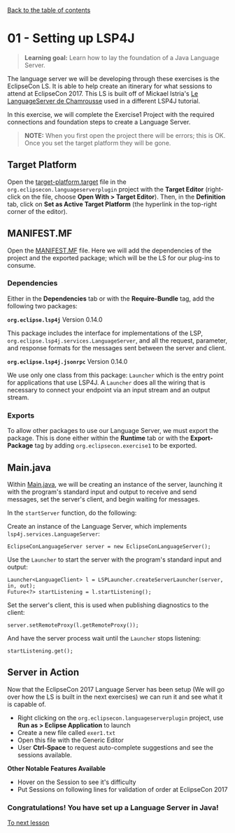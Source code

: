 [Back to the table of contents](/README.md#exercises)

# 01 - Setting up LSP4J

> **Learning goal:** Learn how to lay the foundation of a Java Language Server.

The language server we will be developing through these exercises is the EclipseCon LS. It is able to help create an itinerary for what sessions to attend at EclipseCon 2017. This LS is built off of Mickael Istria's [Le LanguageServer de Chamrousse](https://github.com/mickaelistria/eclipse-languageserver-demo) used in a different LSP4J tutorial.

In this exercise, we will complete the Exercise1 Project with the required connections and foundation steps to create a Language Server.

> **NOTE:** When you first open the project there will be errors; this is OK. Once you set the target platform they will be gone.

## Target Platform

Open the [target-platform.target](/Eclipse_LS_Plugin/target-platform.target) file in the `org.eclipsecon.languageserverplugin` project with the **Target Editor** (right-click on the file, choose **Open With > Target Editor**). Then, in the **Definition** tab, click on **Set as Active Target Platform** (the hyperlink in the top-right corner of the editor).

## MANIFEST.MF

Open the [MANIFEST.MF](/Exercises/1/META-INF/MANIFEST.MF) file. Here we will add the dependencies of the project and the exported package; which will be the LS for our plug-ins to consume.

### Dependencies

Either in the **Dependencies** tab or with the **Require-Bundle** tag, add the following two packages:

**`org.eclipse.lsp4j`** Version 0.14.0

This package includes the interface for implementations of the LSP, `org.eclipse.lsp4j.services.LanguageServer`, and all the request, parameter, and response formats for the messages sent between the server and client.

**`org.eclipse.lsp4j.jsonrpc`** Version 0.14.0

We use only one class from this package: `Launcher` which is the entry point for applications that use LSP4J. A `Launcher` does all the wiring that is necessary to connect your endpoint via an input stream and an output stream.

### Exports

To allow other packages to use our Language Server, we must export the package. This is done either within the **Runtime** tab or with the **Export-Package** tag by adding `org.eclipsecon.exercise1` to be exported.

## Main.java

Within [Main.java](/Exercises/1/src/org/eclipsecon/exercise1/Main.java), we will be creating an instance of the server, launching it with the program's standard input and output to receive and send messages, set the server's client, and begin waiting for messages.

In the `startServer` function, do the following:

Create an instance of the Language Server, which implements `lsp4j.services.LanguageServer`:
```
EclipseConLanguageServer server = new EclipseConLanguageServer();
```

Use the `Launcher` to start the server with the program's standard input and output:
```
Launcher<LanguageClient> l = LSPLauncher.createServerLauncher(server, in, out);
Future<?> startListening = l.startListening();
```

Set the server's client, this is used when publishing diagnostics to the client:
```
server.setRemoteProxy(l.getRemoteProxy());
```

And have the server process wait until the `Launcher` stops listening:
```
startListening.get();
```

## Server in Action

Now that the EclipseCon 2017 Language Server has been setup (We will go over how the LS is built in the next exercises) we can run it and see what it is capable of.
 - Right clicking on the `org.eclipsecon.languageserverplugin` project, use **Run as > Eclipse Application** to launch
 - Create a new file called `exer1.txt`
 - Open this file with the Generic Editor
 - User **Ctrl-Space** to request auto-complete suggestions and see the sessions available.

**Other Notable Features Available**
 - Hover on the Session to see it's difficulty
 - Put Sessions on following lines for validation of order at EclipseCon 2017

### Congratulations! You have set up a Language Server in Java!

[To next lesson](/Exercises/2/2-README.md)